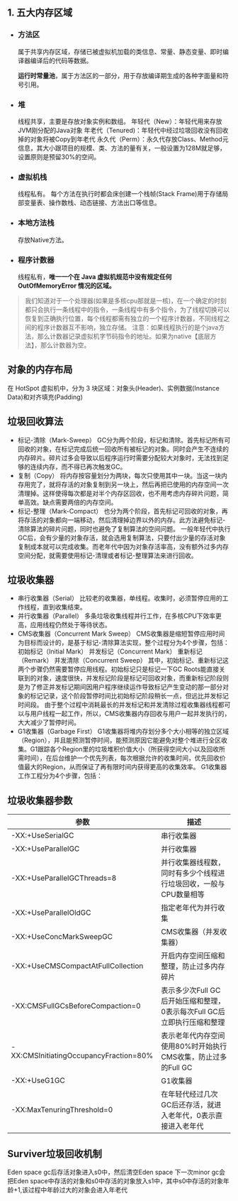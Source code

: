 ## 1. 五大内存区域

- ### 方法区
  属于共享内存区域，存储已被虚拟机加载的类信息、常量、静态变量、即时编译器编译后的代码等数据。
  
  **运行时常量池**，属于方法区的一部分，用于存放编译期生成的各种字面量和符号引用。
  
  
  
- ### 堆
  线程共享，主要是存放对象实例和数组。
  年轻代（New）：年轻代用来存放JVM刚分配的Java对象
  年老代（Tenured)：年轻代中经过垃圾回收没有回收掉的对象将被Copy到年老代
  永久代（Perm）：永久代存放Class、Method元信息，其大小跟项目的规模、类、方法的量有关，一般设置为128M就足够，设置原则是预留30%的空间。
  
  
  
- ### 虚拟机栈
  线程私有。
  每个方法在执行时都会床创建一个栈帧(Stack Frame)用于存储局部变量表、操作数栈、动态链接、方法出口等信息。
  

  
- ### 本地方法栈
  存放Native方法。
  
  
  
- ### 程序计数器
  线程私有，**唯一一个在 Java 虚拟机规范中没有规定任何 OutOfMemoryError 情况的区域。**

> 我们知道对于一个处理器(如果是多核cpu那就是一核)，在一个确定的时刻都只会执行一条线程中的指令，一条线程中有多个指令，为了线程切换可以恢复到正确执行位置，每个线程都需有独立的一个程序计数器，不同线程之间的程序计数器互不影响，独立存储。
> 注意：如果线程执行的是个java方法，那么计数器记录虚拟机字节码指令的地址。如果为native【底层方法】，那么计数器为空。

## 对象的内存布局

在 HotSpot 虚拟机中，分为 3 块区域：对象头(Header)、实例数据(Instance Data)和对齐填充(Padding)



## 垃圾回收算法

- 标记-清除（Mark-Sweep）
  GC分为两个阶段，标记和清除。首先标记所有可回收的对象，在标记完成后统一回收所有被标记的对象。同时会产生不连续的内存碎片。碎片过多会导致以后程序运行时需要分配较大对象时，无法找到足够的连续内存，而不得已再次触发GC。
- 复制（Copy）
  将内存按容量划分为两块，每次只使用其中一块。当这一块内存用完了，就将存活的对象复制到另一块上，然后再把已使用的内存空间一次清理掉。这样使得每次都是对半个内存区回收，也不用考虑内存碎片问题，简单高效。缺点需要两倍的内存空间。
- 标记-整理（Mark-Compact） 也分为两个阶段，首先标记可回收的对象，再将存活的对象都向一端移动，然后清理掉边界以外的内存。此方法避免标记-清除算法的碎片问题，同时也避免了复制算法的空间问题。 一般年轻代中执行GC后，会有少量的对象存活，就会选用复制算法，只要付出少量的存活对象复制成本就可以完成收集。而老年代中因为对象存活率高，没有额外过多内存空间分配，就需要使用标记-清理或者标记-整理算法来进行回收。

## 垃圾收集器

- 串行收集器（Serial） 比较老的收集器，单线程。收集时，必须暂停应用的工作线程，直到收集结束。
- 并行收集器（Parallel） 多条垃圾收集线程并行工作，在多核CPU下效率更高，应用线程仍然处于等待状态。
- CMS收集器（Concurrent Mark Sweep） CMS收集器是缩短暂停应用时间为目标而设计的，是基于标记-清除算法实现，整个过程分为4个步骤，包括： 初始标记（Initial Mark） 并发标记（Concurrent Mark） 重新标记（Remark） 并发清除（Concurrent Sweep） 其中，初始标记、重新标记这两个步骤仍然需要暂停应用线程。初始标记只是标记一下GC Roots能直接关联到的对象，速度很快，并发标记阶段是标记可回收对象，而重新标记阶段则是为了修正并发标记期间因用户程序继续运作导致标记产生变动的那一部分对象的标记记录，这个阶段暂停时间比初始标记阶段稍长一点，但远比并发标记时间段。 由于整个过程中消耗最长的并发标记和并发清除过程收集器线程都可以与用户线程一起工作，所以，CMS收集器内存回收与用户一起并发执行的，大大减少了暂停时间。
- G1收集器（Garbage First） G1收集器将堆内存划分多个大小相等的独立区域（Region），并且能预测暂停时间，能预测原因它能避免对整个堆进行全区收集。G1跟踪各个Region里的垃圾堆积价值大小（所获得空间大小以及回收所需时间），在后台维护一个优先列表，每次根据允许的收集时间，优先回收价值最大的Region，从而保证了再有限时间内获得更高的收集效率。 G1收集器工作工程分为4个步骤，包括：

## 垃圾收集器参数

| 参数                                   | 描述                                                         |
| -------------------------------------- | ------------------------------------------------------------ |
| -XX:+UseSerialGC                       | 串行收集器                                                   |
| -XX:+UseParallelGC                     | 并行收集器                                                   |
| -XX:+UseParallelGCThreads=8            | 并行收集器线程数，同时有多少个线程进行垃圾回收，一般与CPU数量相等 |
| -XX:+UseParallelOldGC                  | 指定老年代为并行收集                                         |
| -XX:+UseConcMarkSweepGC                | CMS收集器（并发收集器）                                      |
| -XX:+UseCMSCompactAtFullCollection     | 开启内存空间压缩和整理，防止过多内存碎片                     |
| -XX:CMSFullGCsBeforeCompaction=0       | 表示多少次Full GC后开始压缩和整理，0表示每次Full GC后立即执行压缩和整理 |
| -XX:CMSInitiatingOccupancyFraction=80% | 表示老年代内存空间使用80%时开始执行CMS收集，防止过多的Full GC |
| -XX:+UseG1GC                           | G1收集器                                                     |
| -XX:MaxTenuringThreshold=0             | 在年轻代经过几次GC后还存活，就进入老年代，0表示直接进入老年代 |

## Surviver垃圾回收机制

Eden space gc后存活对象进入s0中，然后清空Eden space 下一次minor gc会把Eden space中存活的对象和s0中存活的对象放入s1中，其中s0中存活的对象年龄+1,该过程中年龄过大的对象会进入年老代